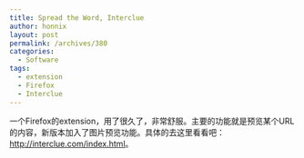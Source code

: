 ```yaml
---
title: Spread the Word, Interclue
author: honnix
layout: post
permalink: /archives/380
categories:
  - Software
tags:
  - extension
  - Firefox
  - Interclue
---
```

一个Firefox的extension，用了很久了，非常舒服。主要的功能就是预览某个URL的内容，新版本加入了图片预览功能。具体的去这里看看吧：<a href="http://interclue.com/index.html" target="_blank">http://interclue.com/index.html</a>。